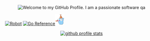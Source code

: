 <p align='center' style='margin: 16px 4px 8px;'>
    <img src="https://readme-typing-svg.herokuapp.com?font=Fira+Code&pause=1000&color=54A6FF&center=true&vCenter=true&multiline=true&width=710&height=70&lines=Welcome+to+my+GitHub+Profile;I+am+a+passionate+software+qa+" alt="Welcome to my GitHub Profile. I am a passionate  software qa" />
</p>






 [![Robot](https://img.shields.io/badge/Robot-00ADD8?style=flat&logo=robot&logoColor=white)](https://sites.google.com/view/tavakoli/home) [![Go Reference](https://pkg.go.dev/badge/golang.org/x/debug.svg)](https://pkg.go.dev/golang.org/x/debug)<img src="https://github.com/mjavadtavakoli/library_manager/blob/main/gopher.svg" width="30"/>



<p align="center" style='margin: 16px 4px 8px;'>
    <a href="https://github.com/ryo-ma/github-profile-trophy">
        <img src="no-bg=true&no-frame=true" alt="github profile stats" />
    </a>
</p>

